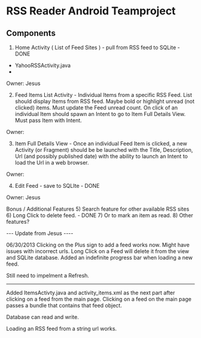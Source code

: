 RSS Reader Android Teamproject
===========

Components
----------

1) Home Activity ( List of Feed Sites ) - pull from RSS feed to SQLite - DONE
- YahooRSSActivity.java
- 

Owner: Jesus

2) Feed Items List Activity - Individual Items from a specific RSS Feed.  List should display Items from RSS feed.  Maybe bold or highlight unread (not clicked) items.  Must update the Feed unread count.
On click of an individual Item should spawn an Intent to go to Item Full Details View.  Must pass Item with Intent.

Owner:

3) Item Full Details View - Once an individual Feed Item is clicked, a new Activity (or Fragment) should be be launched with the Title, Description, Url (and possibly published date) with the ability to launch an Intent to load the Url in a web browser.

Owner:

4) Edit Feed - save to SQLIte - DONE

Owner: Jesus

Bonus / Additional Features
5) Search feature for other available RSS sites
6) Long Click to delete feed. - DONE
7) Or to mark an item as read. 
8) Other features?

--- Update from Jesus ----

06/30/2013
Clicking on the Plus sign to add a feed works now.  Might have issues with incorrect urls.
Long Click on a Feed will delete it from the view and SQLite database.
Added an indefinite progress bar when loading a new feed.

Still need to impelment a Refresh.

------
Added ItemsActivty.java and activity_items.xml as the next part after clicking on a feed from the main page.  Clicking on a feed on the main page passes a bundle that contains that feed object.

Database can read and write.

Loading an RSS feed from a string url works.



